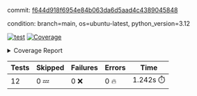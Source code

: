 commit: [f644d918f6954e84b063da6d5aad4c4389045848](https://github.com/rcmdnk/inherit-docstring/tree/f644d918f6954e84b063da6d5aad4c4389045848)

condition: branch=main, os=ubuntu-latest, python_version=3.12

[![test](https://github.com/rcmdnk/inherit-docstring/actions/workflows/test.yml/badge.svg)](https://github.com/rcmdnk/inherit-docstring/actions/runs/12130665712)
<a href="https://github.com/rcmdnk/inherit-docstring/blob/f644d918f6954e84b063da6d5aad4c4389045848/README.md"><img alt="Coverage" src="https://img.shields.io/badge/Coverage-100%25-brightgreen.svg" /></a><details><summary>Coverage Report </summary><table><tr><th>File</th><th>Stmts</th><th>Miss</th><th>Cover</th></tr><tbody><tr><td><b>TOTAL</b></td><td><b>114</b></td><td><b>0</b></td><td><b>100%</b></td></tr></tbody></table></details>

| Tests | Skipped | Failures | Errors | Time |
| ----- | ------- | -------- | -------- | ------------------ |
| 12 | 0 :zzz: | 0 :x: | 0 :fire: | 1.242s :stopwatch: |

